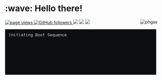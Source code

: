 <h1 align="left" id="macropower-title">:wave: Hello there!</h1>
<p align="left">
  <a href="https://github.com/phgas">
    <img src="https://komarev.com/ghpvc/?username=phgas" alt="page views">
  </a>
  <a href="https://github.com/phgas?tab=followers">
    <img alt="GitHub followers" src="https://img.shields.io/github/followers/phgas?color=green&logo=github">
  </a>
  <a href="https://phgas.dev/"><img src="https://img.shields.io/badge/phgas.dev-9B870C?style=flat&logo=Google-Chrome&logoColor=white"/></a>
  <a href="mailto:contact@phgas.dev"><img src="https://img.shields.io/badge/-contact@phgas.dev-D14836?style=flat&logo=Gmail&logoColor=white"/></a>
  <a href="https://linkedin.com/in/p-gasser"><img src="https://img.shields.io/badge/-0077B5?style=flat&logo=Linkedin&logoColor=white"/></a>
  <a href="#phgas-title">
    <img src="https://github-readme-stats.vercel.app/api?username=phgas&theme=github_dark&show_icons=true&hide_rank=true&include_all_commits=false" alt="phgas" align="right">
  </a>
</p>

<img src="animation.gif">

<!-- PS: If you are reading this, you are great! -->
